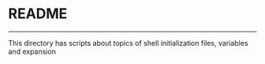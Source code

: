 # README
***
This directory has scripts about topics of shell initialization files, variables and expansion
